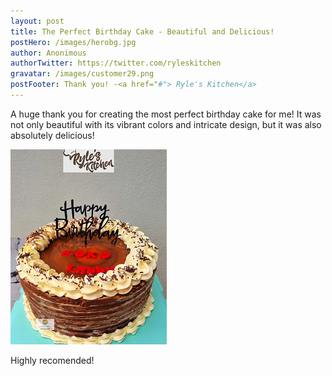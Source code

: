 ```yaml
---
layout: post
title: The Perfect Birthday Cake - Beautiful and Delicious!
postHero: /images/herobg.jpg
author: Anonimous
authorTwitter: https://twitter.com/ryleskitchen
gravatar: /images/customer29.png
postFooter: Thank you! -<a href="#"> Ryle's Kitchen</a>
---
```



A huge thank you for creating the most perfect birthday cake for me! It was not only beautiful with its vibrant colors and intricate design, but it was also absolutely delicious!

<img class="pull-left" src="/images/090422-3.png" alt="Birthday Cake"><br>

Highly recomended!